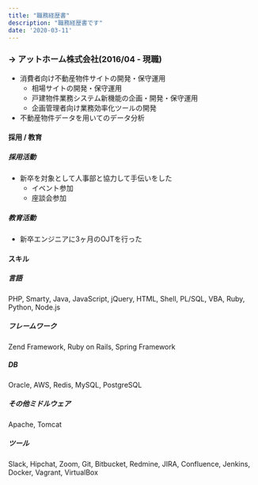 ```yaml
---
title: "職務経歴書"
description: "職務経歴書です"
date: '2020-03-11'
---
```


### -> アットホーム株式会社(2016/04 - 現職)
- 消費者向け不動産物件サイトの開発・保守運用
  - 相場サイトの開発・保守運用
  - 戸建物件業務システム新機能の企画・開発・保守運用
  - 企画管理者向け業務効率化ツールの開発
- 不動産物件データを用いてのデータ分析

#### 採用 / 教育
##### 採用活動
- 新卒を対象として人事部と協力して手伝いをした
  - イベント参加
  - 座談会参加
##### 教育活動
- 新卒エンジニアに3ヶ月のOJTを行った

#### スキル
##### 言語
PHP, Smarty, Java, JavaScript, jQuery, HTML, Shell, PL/SQL, VBA, Ruby, Python, Node.js

##### フレームワーク
Zend Framework, Ruby on Rails, Spring Framework

##### DB
Oracle, AWS, Redis, MySQL, PostgreSQL

##### その他ミドルウェア
Apache, Tomcat

##### ツール
Slack, Hipchat, Zoom, Git, Bitbucket, Redmine, JIRA, Confluence, Jenkins, Docker, Vagrant, VirtualBox